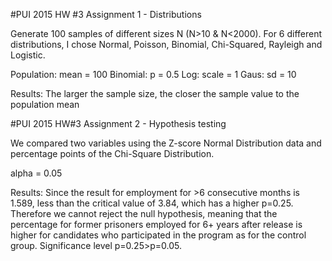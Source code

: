 #PUI 2015 HW #3 Assignment 1 - Distributions

Generate 100 samples of different sizes N (N>10 & N<2000).
For 6 different distributions, I chose Normal, Poisson, Binomial, Chi-Squared, Rayleigh and Logistic.

Population: mean = 100
Binomial: p = 0.5
Log: scale = 1
Gaus: sd = 10

Results: The larger the sample size, the closer the sample value to the population mean

#PUI 2015 HW#3 Assignment 2 - Hypothesis testing

We compared two variables using the Z-score Normal Distribution data and percentage points of the Chi-Square Distribution. 

alpha = 0.05

Results: Since the result for employment for >6 consecutive months is 1.589, less than the critical value of 3.84, which has a higher p=0.25. Therefore we cannot reject the null hypothesis, meaning that the percentage for former prisoners employed for 6+ years after release is higher for candidates who participated in the program as for the control group. Significance level p=0.25>p=0.05.